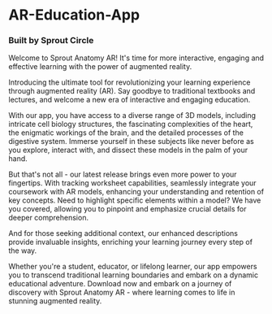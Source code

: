 # AR-Education-App

### Built by Sprout Circle

Welcome to Sprout Anatomy AR! It's time for more interactive, engaging and effective learning with the power of augmented reality.

Introducing the ultimate tool for revolutionizing your learning experience through augmented reality (AR). Say goodbye to traditional textbooks and lectures, and welcome a new era of interactive and engaging education.

With our app, you have access to a diverse range of 3D models, including intricate cell biology structures, the fascinating complexities of the heart, the enigmatic workings of the brain, and the detailed processes of the digestive system. Immerse yourself in these subjects like never before as you explore, interact with, and dissect these models in the palm of your hand.

But that's not all - our latest release brings even more power to your fingertips. With tracking worksheet capabilities, seamlessly integrate your coursework with AR models, enhancing your understanding and retention of key concepts. Need to highlight specific elements within a model? We have you covered, allowing you to pinpoint and emphasize crucial details for deeper comprehension.

And for those seeking additional context, our enhanced descriptions provide invaluable insights, enriching your learning journey every step of the way.

Whether you're a student, educator, or lifelong learner, our app empowers you to transcend traditional learning boundaries and embark on a dynamic educational adventure. Download now and embark on a journey of discovery with Sprout Anatomy AR - where learning comes to life in stunning augmented reality.
